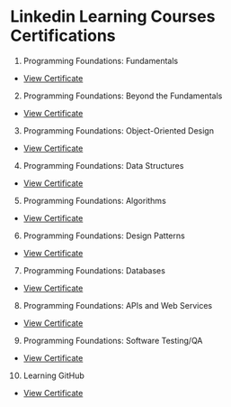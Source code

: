 # Linkedin Learning Courses **Certifications**

1. Programming Foundations: Fundamentals
  - [View Certificate](https://lnkd.in/dWEX8B83)

2. Programming Foundations: Beyond the Fundamentals
  - [View Certificate](https://lnkd.in/dDBZ233T)

3. Programming Foundations: Object-Oriented Design 
  - [View Certificate](https://lnkd.in/deMb2Kdz)

4. Programming Foundations: Data Structures
  - [View Certificate](https://lnkd.in/dp4DRGB9)  

5. Programming Foundations: Algorithms
  - [View Certificate](https://lnkd.in/dqJHgSie)

6. Programming Foundations: Design Patterns
  - [View Certificate](https://lnkd.in/duEugcyu)

7. Programming Foundations: Databases
  - [View Certificate](https://lnkd.in/di5RCY3t)

8. Programming Foundations: APIs and Web Services
  - [View Certificate](https://lnkd.in/dSt-VU49)

9. Programming Foundations: Software Testing/QA
  - [View Certificate](https://lnkd.in/dCpSK3sR)

10. Learning GitHub
  - [View Certificate](https://lnkd.in/dxMAeP7E)
